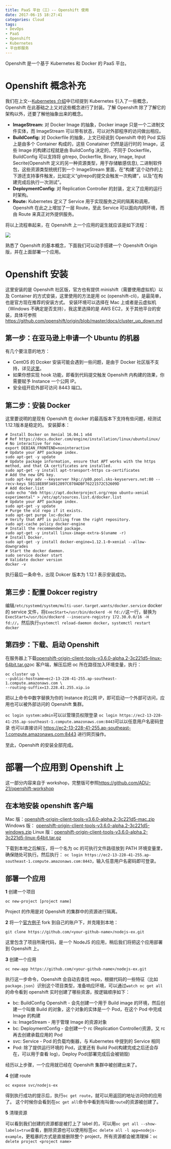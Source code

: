 ```yaml
---
title: PaaS 平台（三）-- Openshift 使用
date: 2017-06-15 18:27:41
categories: Cloud
tags: 
- DevOps
- PaaS
- Openshift
- Kubernetes
- 平台即服务
---
```

Openshift 是一个基于 Kubernetes 和 Docker 的 PaaS 平台。

# Openshift 概念补充

我们在上文--[Kubernetes 介绍](https://www.duyidong.com/2017/06/15/kubernetes-infrastructure/)中已经提到 Kubernetes 引入了一些概念，Openshift 在此基础之上又对这些概念进行了封装。了解 Openshift 除了了解它的架构以外，还要了解他抽象出来的概念。

- **ImageStream:** 对 Docker Image 的抽象，Docker image 只是一个二进制文件实体，而 ImageStream 可以带有状态，可以对外部程序的访问做出相应。
- **BuildConfig:** 对 Dockerfile 的抽象，上文已经说到 Openshift 中的 Pod 实际上是由多个 Container 构成的，这些 Conatainer 仍然是运行时的 Image，这些 Image 的构建过程就是由 BuildConfig 决定的，不同于 Dockerfile，BuildConfig 可以支持将 gitrepo, Dockerfile, Binary, Image, Input Secrite(Openshift 定义的另一种资源类型，用于存储敏感信息), 二进制软件包，这些资源类型统统打到一个 ImageStream 里面，在“构建”这个动作的上下游还支持事件触发，比如定义“gitrepo的提交会触发一次构建”，以及“在构建完成后执行一次测试”。
- **DeploymentConfig:** 对 Replication Controller 的封装，定义了应用的运行时架构。
- **Route:** Kubernetes 定义了 Service 用于实现服务之间的隔离和调用，Openshift 在此之上增加了一层 Route，至此 Service 可以面向内网环境，而由 Route 来真正对外提供服务。

将以上流程串起来，在 Openshift 上一个应用的诞生就应该是如下流程：

![](/images/openshift_deploy_process.png)

熟悉了 Openshift 的基本概念，下面我们可以动手搭建一个 Openshift Origin 版，并在上面部署一个应用。

# Openshift 安装

这里安装的是 Openshift 社区版，官方也有提供 minishift（需要使用虚拟机）以及 Container 的方式安装，这里使用的方法是用 oc (openshift-cli)，是最简单，也是官方现在推荐的安装方式。
安装环境可以选择在 Mac 上或者是云虚拟机（Windows 不确定是否支持），我这里选择的是 AWS EC2，关于其他平台的安装，具体可参照<https://github.com/openshift/origin/blob/master/docs/cluster_up_down.md>

## 第一步：在亚马逊上申请一个 Ubuntu 的机器

有几个要注意的地方：

- CentOS 的 Dcoker 安装可能会遇到一些问题，是由于 Docker 社区版不支持，详见[这里](https://docs.docker.com/engine/installation/)。
- 如果你想实现 hook 功能，即看到代码提交触发 Openshift 内构建的效果，你需要赋予 Instance 一个公网 IP。
- 安全组开启外部可访问 8443 端口。

## 第二步：安装 Docker 

这里要说明的是现有 Openshift 在 docker 的最高版本下支持有些问题，经测试 1.12.1版本是稳定的。
安装脚本：

```
# Install Docker on Xenial 16.04.1 x64
# Ref https://docs.docker.com/engine/installation/linux/ubuntulinux/
# No interactive for now.
export DEBIAN_FRONTEND=noninteractive
# Update your APT package index.
sudo apt-get -y update
# Update package information, ensure that APT works with the https method, and that CA certificates are installed.
sudo apt-get -y install apt-transport-https ca-certificates
# Add the new GPG key.
sudo apt-key adv --keyserver hkp://p80.pool.sks-keyservers.net:80 --recv-keys 58118E89F3A912897C070ADBF76221572C52609D
# Add docker.list
sudo echo "deb https://apt.dockerproject.org/repo ubuntu-xenial experimental" > /etc/apt/sources.list.d/docker.list
# Update your APT package index.
sudo apt-get -y update
# Purge the old repo if it exists.
sudo apt-get purge lxc-docker
# Verify that APT is pulling from the right repository.
sudo apt-cache policy docker-engine
# Install the recommended package.
sudo apt-get -y install linux-image-extra-$(uname -r)
# Install Docker.
sudo apt-get -y install docker-engine=1.12.1-0~xenial --allow-downgrades
# Start the docker daemon.
sudo service docker start
# Validate docker version
docker -v
```

执行最后一条命令，出现 Dokcer 版本为 1.12.1 表示安装成功。

## 第三步：配置 Dokcer registry

编辑`/etc/systemd/system/multi-user.target.wants/docker.service` docker 的 service 文件，将`ExecStart=/usr/bin/dockerd -H fd://`这一行，替换为 `ExecStart=/usr/bin/dockerd --insecure-registry 172.30.0.0/16 -H fd://`，然后执行`systemctl reload-daemon docker`，`systemctl restart docker`

## 第四步：下载、启动 Openshift

在服务器上下载[openshift-origin-client-tools-v3.6.0-alpha.2-3c221d5-linux-64bit.tar.gz](https://github.com/openshift/origin/releases/download/v3.6.0-alpha.2/openshift-origin-client-tools-v3.6.0-alpha.2-3c221d5-linux-64bit.tar.gz)oc 客户端，解压后把 oc 所在路径加入环境变量，执行：

```
oc cluster up \
--public-hostname=ec2-13-228-41-255.ap-southeast-1.compute.amazonaws.com \
--routing-suffix=13.228.41.255.xip.io 
```

把以上命令中数字替换为你的 Instance 的公网 IP，即可启动一个外部可访问，应用也可以被外部访问的 Openshift 集群。

```oc login system:admin```可以以管理员权限登录
```oc login https://ec2-13-228-41-255.ap-southeast-1.compute.amazonaws.com:8443```可以以任意用户名密码登录
也可以直接访问 https://ec2-13-228-41-255.ap-southeast-1.compute.amazonaws.com:8443 进行网页操作。

至此，Openshift 的安装全部完成。

# 部署一个应用到 Openshift 上

这一部分内容来自于 workshop，完整版可参照<https://github.com/ADU-21/openshift-workshop>

## 在本地安装 openshift 客户端

Mac 版：[openshift-origin-client-tools-v3.6.0-alpha.2-3c221d5-mac.zip](https://github.com/openshift/origin/releases/download/v3.6.0-alpha.2/openshift-origin-client-tools-v3.6.0-alpha.2-3c221d5-mac.zip)
Windows 版： [openshift-origin-client-tools-v3.6.0-alpha.2-3c221d5-windows.zip](https://github.com/openshift/origin/releases/download/v3.6.0-alpha.2/openshift-origin-client-tools-v3.6.0-alpha.2-3c221d5-windows.zip)
Linux 版：[openshift-origin-client-tools-v3.6.0-alpha.2-3c221d5-linux-64bit.tar.gz](https://github.com/openshift/origin/releases/download/v3.6.0-alpha.2/openshift-origin-client-tools-v3.6.0-alpha.2-3c221d5-linux-64bit.tar.gz)

下载到本地之后解压，将一个名为 oc 的可执行文件路径放到 PATH 环境变量里，确保随处可执行。然后执行： ```oc login https://ec2-13-228-41-255.ap-southeast-1.compute.amazonaws.com:8443```，输入任意用户名密码即可登录。

## 部署一个应用

**1** 创建一个项目

```
oc new-project [project name]
```
Project 的作用是对 Openshift 的集群中的资源进行隔离。

**2** 将一个[官方例子](https://github.com/openshift/nodejs-ex) fork 到自己的账户下，并克隆到本地：

```
git clone https://github.com/<your-github-name>/nodejs-ex.git
```
这里包含了项目所需代码，是一个 NodeJS 的应用，稍后我们将把这个应用部署到 Openshift 上。

**3** 创建一个应用

```
oc new-app https://github.com/<your-github-name>/nodejs-ex.git
```

执行这一步命令，Openshift 会自动去查找 repo，根据代码的一些特征（比如`package.json`）识别这个项目类型，准备响应环境，可以通过```watch oc get all```的命令看到 openshift 实时创建了哪些资源，按逻辑顺序如下：

- bc: BuildConfig Openshift - 会先创建一个用于 Build image 的环境，然后创建一个叫做 Build 的对象，这个对象的实体是一个 Pod，在这个 Pod 中完成 Image 的构建
- is: ImageStream - 用于管理 Image 的资源对象
- bc: DeploymentConfig - 会创建一个 rc (Replication Controller)资源，又 rc 再去创建承载应用的 Pod
- svc: Service - Pod 的负载均衡器，与 Kubernetes 中提到的 Service 相同
- Pod: 除了提供运行环境的 Pod，这里还有 Build Pod(构建完成之后还会存在，可以用于查看 log)，Deploy Pod(部署完成后会被销毁)

经历以上步骤，一个应用就已经在 Openshift 集群中被创建出来了。

**4** 创建 route

```
oc expose svc/nodejs-ex
```

得到执行成功的提示后，执行```oc get route```，就可以用返回的地址访问你的应用了。
这个时候你会看到在```oc get all```命令中看到有叫做`route`的资源被创建了。

**5** 清理资源

可以看到我们创建的资源都是被打上了 label 的，可以用`oc get all --show-labels=true`查看，删除资源也可以使用标签```oc delete all -l app=nodejs-example```，更粗暴的方式是直接删除整个 project，所有资源都会被清理掉：`oc delete project <project name>`










